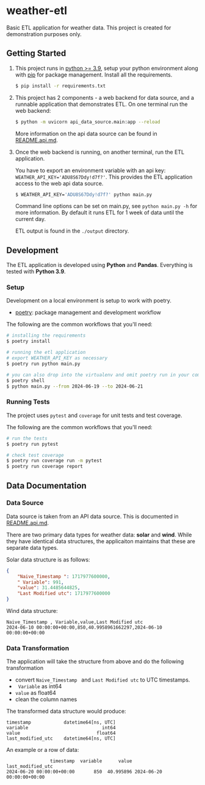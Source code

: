 # weather-etl

Basic ETL application for weather data. This project is created for demonstration purposes only.

## Getting Started

1. This project runs in [python >= 3.9](https://www.python.org/downloads/), setup your python environment along with [pip](https://pip.pypa.io/en/stable/installation/) for package management. Install all the requirements.
    
    ```sh
    $ pip install -r requirements.txt
    ```

2. This project has 2 components - a web backend for data source, and a runnable application that demonstrates ETL. On one terminal run the web backend:

    ```sh
    $ python -m uvicorn api_data_source.main:app --reload
    ```

    More information on the api data source can be found in [README.api.md](README.api.md).

3. Once the web backend is running, on another terminal, run the ETL application.

    You have to export an environment variable with an api key: `WEATHER_API_KEY='ADU8S67Ddy!d7f?'`. This provides the ETL application access to the web api data source.

    ```sh
    $ WEATHER_API_KEY='ADU8S67Ddy!d7f?' python main.py
    ```

    Command line options can be set on main.py, see `python main.py -h` for more information. By default it runs ETL for 1 week of data until the current day.

    ETL output is found in the `./output` directory.

## Development

The ETL application is developed using **Python** and **Pandas**. Everything is tested with **Python 3.9**.

### Setup

Development on a local environment is setup to work with poetry.

- [poetry](https://python-poetry.org/): package management and development workflow

The following are the common workflows that you'll need:
```sh
# installing the requirements
$ poetry install

# running the etl application
# export WEATHER_API_KEY as necessary
$ poetry run python main.py

# you can also drop into the virtualenv and omit poetry run in your commands
$ poetry shell
$ python main.py --from 2024-06-19 --to 2024-06-21
```

### Running Tests
The project uses `pytest` and `coverage` for unit tests and test coverage.

The following are the common workflows that you'll need:
```sh
# run the tests
$ poetry run pytest

# check test coverage
$ poetry run coverage run -m pytest
$ poetry run coverage report
```

## Data Documentation

### Data Source
Data source is taken from an API data source. This is documented in [README.api.md](README.api.md).

There are two primary data types for weather data: **solar** and **wind**. While they have identical data structures, the applicaiton maintains that these are separate data types.

Solar data structure is as follows:
```json
{
    "Naive_Timestamp ": 1717977600000,
    " Variable": 991,
    "value": 31.4485644825,
    "Last Modified utc": 1717977600000
}
```

Wind data structure:
```csv
Naive_Timestamp , Variable,value,Last Modified utc
2024-06-10 00:00:00+00:00,850,40.9958961662297,2024-06-10 00:00:00+00:00
```

### Data Transformation

The application will take the structure from above and do the following transformation
- convert `Naive_Timestamp ` and `Last Modified utc` to UTC timestamps.
- ` Variable` as int64
- `value` as float64
- clean the column names

The transformed data structure would produce:
```
timestamp            datetime64[ns, UTC]
variable                           int64
value                            float64
last_modified_utc    datetime64[ns, UTC]
```

An example or a row of data:
```
                timestamp  variable      value         last_modified_utc
2024-06-20 00:00:00+00:00       850  40.995896 2024-06-20 00:00:00+00:00
```